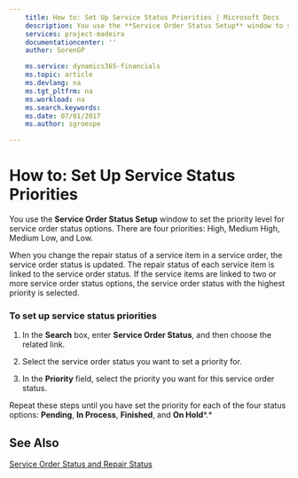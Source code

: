 ```yaml
---
    title: How to: Set Up Service Status Priorities | Microsoft Docs
    description: You use the **Service Order Status Setup** window to set the priority level for service order status options. There are four priorities: High, Medium High, Medium Low, and Low.
    services: project-madeira
    documentationcenter: ''
    author: SorenGP

    ms.service: dynamics365-financials
    ms.topic: article
    ms.devlang: na
    ms.tgt_pltfrm: na
    ms.workload: na
    ms.search.keywords:
    ms.date: 07/01/2017
    ms.author: sgroespe

---
```

# How to: Set Up Service Status Priorities
You use the **Service Order Status Setup** window to set the priority level for service order status options. There are four priorities: High, Medium High, Medium Low, and Low.  
  
 When you change the repair status of a service item in a service order, the service order status is updated. The repair status of each service item is linked to the service order status. If the service items are linked to two or more service order status options, the service order status with the highest priority is selected.  
  
### To set up service status priorities  
  
1.  In the **Search** box, enter **Service Order Status**, and then choose the related link.  
  
2.  Select the service order status you want to set a priority for.  
  
3.  In the **Priority** field, select the priority you want for this service order status.  
  
 Repeat these steps until you have set the priority for each of the four status options:  **Pending**, **In Process**, **Finished**, and **On Hold***.*  
  
## See Also  
 [Service Order Status and Repair Status](../service-order-status-and-repair-status.md)